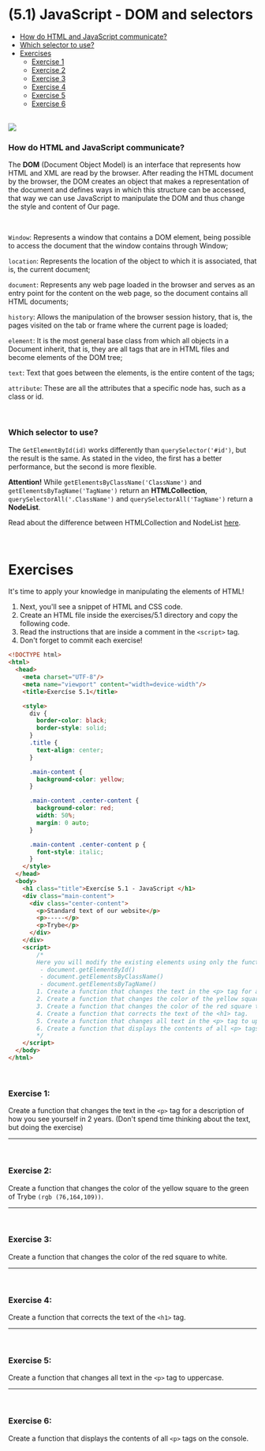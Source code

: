 # (5.1) JavaScript - DOM and selectors
  - [How do HTML and JavaScript communicate?](#how-do-html-and-javascript-communicate)
  - [Which selector to use?](#which-selector-to-use)
  - [Exercises](#exercises)
    - [Exercise 1](#exercise-1)
    - [Exercise 2](#exercise-2)
    - [Exercise 3](#exercise-3)
    - [Exercise 4](#exercise-4)
    - [Exercise 5](#exercise-5)
    - [Exercise 6](#exercise-6)
  
<br>

<img src="https://course.betrybe.com//fundamentals/javascript/images/dom.jpg">

<br>

### How do HTML and JavaScript communicate?
The **DOM** (Document Object Model) is an interface that represents how HTML and XML are read by the browser. After reading the HTML document by the browser, the DOM creates an object that makes a representation of the document and defines ways in which this structure can be accessed, that way we can use JavaScript to manipulate the DOM and thus change the style and content of Our page.

<br>

`Window`: Represents a window that contains a DOM element, being possible to access the document that the window contains through Window;

`location`: Represents the location of the object to which it is associated, that is, the current document;

`document`: Represents any web page loaded in the browser and serves as an entry point for the content on the web page, so the document contains all HTML documents;

`history`: Allows the manipulation of the browser session history, that is, the pages visited on the tab or frame where the current page is loaded;

`element`: It is the most general base class from which all objects in a Document inherit, that is, they are all tags that are in HTML files and become elements of the DOM tree;

`text`: Text that goes between the elements, is the entire content of the tags;

`attribute`: These are all the attributes that a specific node has, such as a class or id.

<br>

### Which selector to use?

The `GetElementById(id)` works differently than `querySelector('#id')`, but the result is the same. As stated in the video, the first has a better performance, but the second is more flexible.

**Attention!** While `getElementsByClassName('ClassName')` and `getElementsByTagName('TagName')` return an **HTMLCollection**, `querySelectorAll('.ClassName')` and `querySelectorAll('TagName')` return a **NodeList**.

Read about the difference between HTMLCollection and NodeList [here](https://teamtreehouse.com/community/understanding-the-difference-between-an-htmlcollection-and-a-nodelist).

<br>

# Exercises

It's time to apply your knowledge in manipulating the elements of HTML!
1. Next, you'll see a snippet of HTML and CSS code.
2. Create an HTML file inside the exercises/5.1 directory and copy the following code.
3. Read the instructions that are inside a comment in the `<script>` tag.
4. Don't forget to commit each exercise!

```html
<!DOCTYPE html>
<html>
  <head>
    <meta charset="UTF-8"/>
    <meta name="viewport" content="width=device-width"/>
    <title>Exercíse 5.1</title>

    <style>
      div {
        border-color: black;
        border-style: solid;
      }
      .title {
        text-align: center;
      }

      .main-content {
        background-color: yellow;
      }

      .main-content .center-content {
        background-color: red;
        width: 50%;
        margin: 0 auto;
      }

      .main-content .center-content p {
        font-style: italic;
      }
    </style>
  </head>
  <body>
    <h1 class="title">Exercíse 5.1 - JavaScript </h1>
    <div class="main-content">
      <div class="center-content">
        <p>Standard text of our website</p>
        <p>-----</p>
        <p>Trybe</p>
      </div>
    </div>
    <script>
        /*
        Here you will modify the existing elements using only the functions:
         - document.getElementById()
         - document.getElementsByClassName()
         - document.getElementsByTagName()
        1. Create a function that changes the text in the <p> tag for a description of how you see yourself in 2 years. (Don't spend time thinking about the text, but doing the exercise)
        2. Create a function that changes the color of the yellow square to Trybe's green (rgb(76,164,109)).
        3. Create a function that changes the color of the red square to white.
        4. Create a function that corrects the text of the <h1> tag.
        5. Create a function that changes all text in the <p> tag to uppercase.
        6. Create a function that displays the contents of all <p> tags on the console.
        */
    </script>
  </body>
</html>
```

<br>


### Exercise 1:
Create a function that changes the text in the `<p>` tag for a description of how you see yourself in 2 years. (Don't spend time thinking about the text, but doing the exercise)

<hr>
<br>

### Exercise 2:
Create a function that changes the color of the yellow square to the green of Trybe `(rgb (76,164,109))`.

<hr>
<br>

### Exercise 3:
Create a function that changes the color of the red square to white.

<hr>
<br>

### Exercise 4:
Create a function that corrects the text of the `<h1>` tag.

<hr>
<br>

### Exercise 5:
Create a function that changes all text in the `<p>` tag to uppercase.

<hr>
<br>

### Exercise 6:
Create a function that displays the contents of all `<p>` tags on the console.
